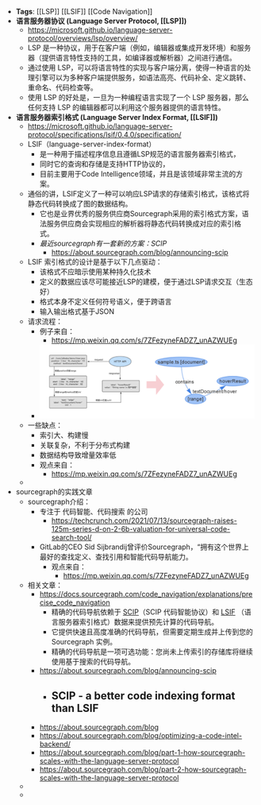 - **Tags**: [[LSP]] [[LSIF]] [[Code Navigation]]
- **语言服务器协议 (Language Server Protocol, [[LSP]])**
	- https://microsoft.github.io/language-server-protocol/overviews/lsp/overview/
	- LSP 是一种协议，用于在客户端（例如，编辑器或集成开发环境）和服务器（提供语言特性支持的工具，如编译器或解析器）之间进行通信。
	- 通过使用 LSP，可以将语言特性的实现与客户端分离，使得一种语言的处理引擎可以为多种客户端提供服务，如语法高亮、代码补全、定义跳转、重命名、代码检查等。
	- 使用 LSP 的好处是，一旦为一种编程语言实现了一个 LSP 服务器，那么任何支持 LSP 的编辑器都可以利用这个服务器提供的语言特性。
- **语言服务器索引格式 (Language Server Index Format, [[LSIF]])**
	- https://microsoft.github.io/language-server-protocol/specifications/lsif/0.4.0/specification/
	- LSIF（language-server-index-format）
		- 是一种用于描述程序信息且遵循LSP规范的语言服务器索引格式，
		- 同时它的查询和存储是支持HTTP协议的，
		- 目前主要用于Code Intelligence领域，并且是该领域非常主流的方案。
	- 通俗的讲，LSIF定义了一种可以响应LSP请求的存储索引格式，该格式将静态代码转换成了图的数据结构。
		- 它也是业界优秀的服务供应商Sourcegraph采用的索引格式方案，语法服务供应商会实现相应的解析器将静态代码转换成对应的索引格式。
		- *最近sourcegraph有一套新的方案：SCIP*
			- https://about.sourcegraph.com/blog/announcing-scip
	- LSIF 索引格式的设计是基于以下几点驱动：
		- 该格式不应暗示使用某种持久化技术
		- 定义的数据应该尽可能接近LSP的建模，便于通过LSP请求交互（生态好）
		- 格式本身不定义任何符号语义，便于跨语言
		- 输入输出格式基于JSON
	- 请求流程：
		- 例子来自：
			- https://mp.weixin.qq.com/s/7ZFezyneFADZ7_unAZWUEg
		- ![image.png](../assets/image_1695461854987_0.png)
	- 一些缺点：
		- 索引大、构建慢
		- 关联复杂，不利于分布式构建
		- 数据结构导致增量效率低
		- 观点来自：
			- https://mp.weixin.qq.com/s/7ZFezyneFADZ7_unAZWUEg
	-
- sourcegraph的实践文章
	- sourcegraph介绍：
		- 专注于 代码智能、代码搜索 的公司
			- https://techcrunch.com/2021/07/13/sourcegraph-raises-125m-series-d-on-2-6b-valuation-for-universal-code-search-tool/
		- GitLab的CEO Sid Sijbrandij曾评价Sourcegraph，“拥有这个世界上最好的查找定义、查找引用和智能代码导航能力。
			- 观点来自：
				- https://mp.weixin.qq.com/s/7ZFezyneFADZ7_unAZWUEg
	- 相关文章：
		- https://docs.sourcegraph.com/code_navigation/explanations/precise_code_navigation
			- 精确的代码导航依赖于 [SCIP](https://github.com/sourcegraph/scip)（SCIP 代码智能协议）和 [LSIF](https://github.com/Microsoft/language-server-protocol/blob/master/indexFormat/specification.md) （语言服务器索引格式）数据来提供预先计算的代码导航。
			- 它提供快速且高度准确的代码导航，但需要定期生成并上传到您的 Sourcegraph 实例。
			- 精确的代码导航是一项可选功能：您尚未上传索引的存储库将继续使用基于搜索的代码导航。
		- https://about.sourcegraph.com/blog/announcing-scip
			- SCIP - a better code indexing format than LSIF
				-
		- https://about.sourcegraph.com/blog
		- https://about.sourcegraph.com/blog/optimizing-a-code-intel-backend/
		- https://about.sourcegraph.com/blog/part-1-how-sourcegraph-scales-with-the-language-server-protocol
		- https://about.sourcegraph.com/blog/part-2-how-sourcegraph-scales-with-the-language-server-protocol
	-
	-